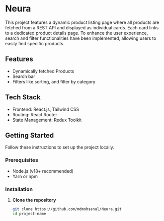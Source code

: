 # Neura

This project features a dynamic product listing page where all products are fetched from a REST API and displayed as individual cards. Each card links to a dedicated product details page. To enhance the user experience, search and filter functionalities have been implemented, allowing users to easily find specific products.

## Features

- Dynamically fetched Products
- Search bar
- Filters like sorting, and filter by category

## Tech Stack

- Frontend: React.js, Tailwind CSS
- Routing: React Router
- State Management: Redux Toolkit

## Getting Started

Follow these instructions to set up the project locally.

### Prerequisites

- Node.js (v18+ recommended)
- Yarn or npm

### Installation

1. **Clone the repository**

   ```bash
   git clone https://github.com/mdmohsanul/Neura.git
   cd project-name
